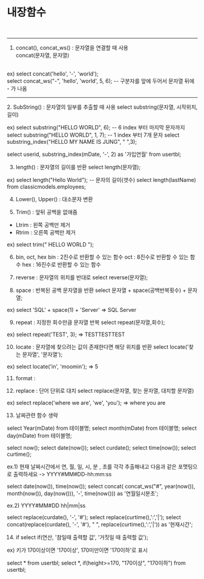 # 내장함수
<br><hr>
1. concat(), concat_ws() : 문자열을 연결할 때 사용<br>
concat(문자열, 문자열)<br>
<br>
ex)
select concat('hello', '-', 'world');<br>
select concat_ws("-", 'hello', 'world', 5, 6);	-- 구분자를 앞에 두어서 문자열 뒤에 - 가 나옴<br>
<hr>
2. SubString() : 문자열의 일부를 추출할 때 사용
select substring(문자열, 시작위치, 길이)

ex)
select substring("HELLO WORLD", 6); -- 6 index 부터 마지막 문자까지
select substring("HELLO WORLD", 1, 7); -- 1 index 부터 7개 문자
select substring_index("HELLO MY NAME IS JUNG", " ",3);

select userid, substring_index(mDate, '-', 2) as '가입연월' from usertbl;

3. length() : 문자열의 길이를 반환
select length(문자열);

ex)
select length("Hello World");	-- 문자의 길이(갯수)
select length(lastName) from classicmodels.employees;

4. Lower(), Upper() : 대소문자 변환

5. Trim() : 앞뒤 공백을 없애줌

- Ltrim : 왼쪽 공백만 제거
- Rtrim : 오른쪽 공백만 제거

ex)
select trim("       HELLO WORLD     ");

6. bin, oct, hex 
	bin : 2진수로 반환할 수 있는 함수
	oct : 8진수로 반환할 수 있는 함수
	hex : 16진수로 반환할 수 있는 함수

7. reverse : 문자열의 위치를 반대로
select reverse(문자열);

8. space : 반복된 공백 문자열을 반환
select 문자열 + space(공백반복횟수) + 문자열;

ex)
select 'SQL' + space(1) + 'Server' => SQL Server

9. repeat : 지정한 회수만큼 문자열 반복
select repeat(문자열,회수);

ex)
select repeat('TEST', 3); => TESTTESTTEST

10. locate : 문자열에 찾으려는 값이 존재한다면 해당 위치를 반환
select locate('찾는 문자열', '문자열');

ex)
select locate('in', 'moomin'); => 5

11. format : 

12. replace : 단어 단위로 대치
select replace(문자열, 찾는 문자열, 대치할 문자열)

ex)
select replace('where we are', 'we', 'you');  => where you are

13. 날짜관련 함수 생략

select Year(mDate) from 테이블명;
select month(mDate) from 테이블명;
select day(mDate) from 테이블명;

select now();
select date(now());
select curdate();
select time(now());
select curtime();


ex.1)
현재 날짜시간에서 연, 월, 일, 시, 분 , 초를 각각 추출해내고 다음과 같은 포맷팅으로 출력하세요
-> YYYY#MM#DD-hh:mm:ss

select date(now()), time(now());
select concat(
concat_ws("#", year(now()), month(now()), day(now())),
'-', 
time(now())) as '연월일시분초';

ex.2)
YYYY#MM#DD hh|mm|ss

select replace(curdate(), '-', '#');
select replace(curtime(),':','|');
select concat(replace(curdate(), '-', '#'), " ", replace(curtime(),':','|')) as '현재시간';

14. if
select if(연산, '참일때 출력할 값', '거짓일 때 출력할 값');

ex)
키가 170이상이면 '170이상', 170미만이면 '170이하'로 표시

select * from usertbl;
select *, if(height>=170, "170이상", "170이하") from usertbl;





